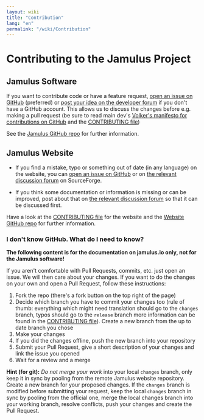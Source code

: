 ```yaml
---
layout: wiki
title: "Contribution"
lang: "en"
permalink: "/wiki/Contribution"
---
```


# Contributing to the Jamulus Project

## Jamulus Software

If you want to contribute code or have a feature request, [open an issue on GitHub](https://github.com/corrados/jamulus/issues/) (preferred) or [post your idea on the developer forum](https://sourceforge.net/p/llcon/discussion/developerforum/) if you don't have a GitHub account. This allows us to discuss the changes before e.g. making a pull request (be sure to read main dev's [Volker's manifesto for contributions on GitHub](https://github.com/corrados/jamulus/issues/596) and the [CONTRIBUTING file](https://github.com/corrados/jamulus/blob/master/CONTRIBUTING.md))

See the [Jamulus GitHub repo](https://github.com/corrados/jamulus) for further information.

## Jamulus Website

* If you find a mistake, typo or something out of date (in any language) on the website, you can [open an issue on GitHub](https://github.com/jamulussoftware/jamuluswebsite/issues) or on [the relevant discussion forum](https://sourceforge.net/p/llcon/discussion/) on SourceForge.

* If you think some documentation or information is missing or can be improved, post about that on [the relevant discussion forum](https://sourceforge.net/p/llcon/discussion/) so that it can be discussed first.

Have a look at the [CONTRIBUTING file](https://github.com/jamulussoftware/jamuluswebsite/blob/changes/CONTRIBUTING.md) for the website and the [Website GitHub repo](https://github.com/jamulussoftware/jamuluswebsite) for further information.

### I don't know GitHub. What do I need to know?

**The following content is for the documentation on jamulus.io only, not for the Jamulus software!**

If you aren't comfortable with Pull Requests, commits, etc. just open an issue. We will then care about your changes. If you want to do the changes on your own and open a Pull Request, follow these instructions:

1. Fork the repo (there's a fork button on the top right of the page)
2. Decide which branch you have to commit your changes too (rule of thumb: everything which might need translation should go to the `changes` branch, typos should go to the `release` branch more information can be found in the [CONTRIBUTING file](https://github.com/jamulussoftware/jamuluswebsite/blob/changes/CONTRIBUTING.md)). Create a new branch from the up to date branch you chose
3. Make your changes
4. If you did the changes offline, push the new branch into your repository
5. Submit your Pull Request, give a short description of your changes and link the issue you opened
6. Wait for a review and a merge

**Hint (for git):** *Do not merge your work* into your local `changes` branch, only keep it in sync by pooling from the remote Jamulus website repository. Create a new branch for your proposed changes.
If the `changes` branch is modified before submitting your request, keep the local `changes` branch in sync by pooling from the official one, merge the local changes branch into your working branch, resolve conflicts, push your changes and create the Pull Request.
